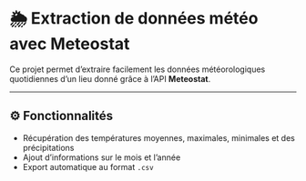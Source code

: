 # 🌦️ Extraction de données météo avec Meteostat

Ce projet permet d’extraire facilement les données météorologiques quotidiennes d’un lieu donné grâce à l’API **Meteostat**.

---

## ⚙️ Fonctionnalités
- Récupération des températures moyennes, maximales, minimales et des précipitations  
- Ajout d’informations sur le mois et l’année
- Export automatique au format `.csv`
